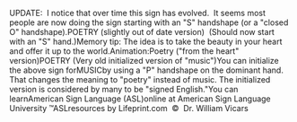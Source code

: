 UPDATE:  I 
			notice that over time this sign has evolved.  It seems most 
			people are now doing the sign starting with an "S" handshape (or a "closed O" handshape).POETRY (slightly out of date version)  (Should now start with 
			an "S" hand.)Memory tip:
	The idea is to take the beauty in your heart and offer it up to the world.Animation:Poetry ("from the heart" version)POETRY (Very old initialized version of 
	"music")You can initialize the above sign forMUSICby using a "P" handshape on the 
  dominant hand.  That changes the meaning to "poetry" instead of music. 
	The initialized version is considered by many to be "signed English."You can learnAmerican Sign Language (ASL)online at American Sign Language University ™ASLresources by Lifeprint.com  ©  Dr. William Vicars